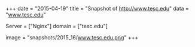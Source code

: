 
+++
date = "2015-04-19"
title = "Snapshot of http://www.tesc.edu"
data = "www.tesc.edu"

Server = ["Nginx"]
domain = ["tesc.edu"]

  image = "snapshots/2015_16/www.tesc.edu.png"
+++
#
